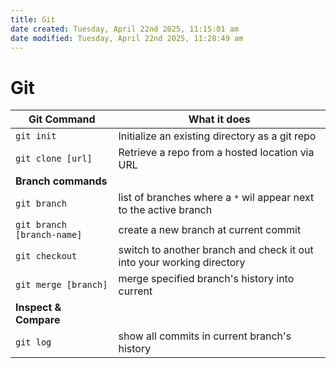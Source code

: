 ```yaml
---
title: Git
date created: Tuesday, April 22nd 2025, 11:15:01 am
date modified: Tuesday, April 22nd 2025, 11:28:49 am
---
```


# Git

| **Git Command**            | What it does                                                          |
| -------------------------- | --------------------------------------------------------------------- |
| `git init`                 | Initialize an existing directory as a git repo                        |
| `git clone [url]`          | Retrieve a repo from a hosted location via URL                        |
| **Branch commands**        |                                                                       |
| `git branch`               | list of branches where a `*` wil appear next to the active branch     |
| `git branch [branch-name]` | create a new branch at current commit                                 |
| `git checkout`             | switch to another branch and check it out into your working directory |
| `git merge [branch]`       | merge specified branch's history into current                         |
| **Inspect & Compare**      |                                                                       |
| `git log`                  | show all commits in current branch's history                          |
